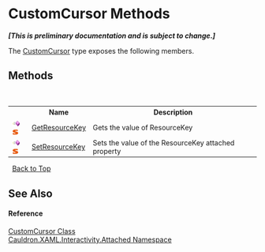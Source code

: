 # CustomCursor Methods
 _**\[This is preliminary documentation and is subject to change.\]**_

The <a href="T_Cauldron_XAML_Interactivity_Attached_CustomCursor">CustomCursor</a> type exposes the following members.


## Methods
&nbsp;<table><tr><th></th><th>Name</th><th>Description</th></tr><tr><td>![Public method](media/pubmethod.gif "Public method")![Static member](media/static.gif "Static member")</td><td><a href="M_Cauldron_XAML_Interactivity_Attached_CustomCursor_GetResourceKey">GetResourceKey</a></td><td>
Gets the value of ResourceKey</td></tr><tr><td>![Public method](media/pubmethod.gif "Public method")![Static member](media/static.gif "Static member")</td><td><a href="M_Cauldron_XAML_Interactivity_Attached_CustomCursor_SetResourceKey">SetResourceKey</a></td><td>
Sets the value of the ResourceKey attached property</td></tr></table>&nbsp;
<a href="#customcursor-methods">Back to Top</a>

## See Also


#### Reference
<a href="T_Cauldron_XAML_Interactivity_Attached_CustomCursor">CustomCursor Class</a><br /><a href="N_Cauldron_XAML_Interactivity_Attached">Cauldron.XAML.Interactivity.Attached Namespace</a><br />